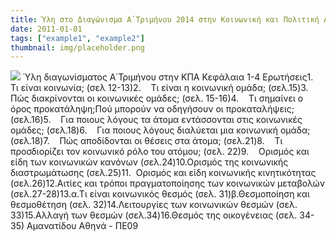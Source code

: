 ```yaml
---
title: Ύλη στο Διαγώνισμα Α΄Τριμήνου 2014 στην Κοινωνική και Πολιτική Αγωγή
date: 2011-01-01
tags: ["example1", "example2"]
thumbnail: img/placeholder.png
---
```

![](http://1.bp.blogspot.com/-yOvTu20ELQo/VFn0TgLVavI/AAAAAAAAAGU/NjVlMqiApkk/s1600/kpa.jpg) 
Ύλη διαγωνίσματος Α΄Τριμήνου στην ΚΠΑ 
Κεφάλαια 1-4 Ερωτήσεις1.     Τι είναι κοινωνία; (σελ 12-13)2.    Τι είναι η κοινωνική ομάδα; (σελ.15)3.    Πώς διακρίνονται οι κοινωνικές ομάδες; (σελ. 15-16)4.    Τι σημαίνει ο όρος προκατάληψη;Πού μπορούν να οδηγήσουν οι προκαταλήψεις; (σελ.16)5.    Για ποιους λόγους τα άτομα εντάσσονται στις κοινωνικές ομάδες; (σελ.18)6.    Για ποιους λόγους διαλύεται μια κοινωνική ομάδα; (σελ.18)7.    Πώς αποδίδονται οι θέσεις στα άτομα; (σελ.21)8.    Τι προσδιορίζει τον κοινωνικό ρόλο του ατόμου; (σελ. 22)9.    Ορισμός και είδη των κοινωνικών κανόνων (σελ.24)10.Ορισμός της κοινωνικής διαστρωμάτωσης (σελ.25)11.  Ορισμός και είδη κοινωνικής κινητικότητας (σελ.26)12.Αιτίες και τρόποι πραγματοποίησης των κοινωνικών μεταβολών (σελ.27-28)13.α.Τι είναι κοινωνικός θεσμός (σελ. 31)β.Θεσμοποίηση και θεσμοθέτηση (σελ. 32)14.Λειτουργίες των κοινωνικών θεσμών (σελ. 33)15.Αλλαγή των θεσμών (σελ.34)16.Θεσμός της οικογένειας (σελ. 34-35) 
Αμανατίδου Αθηνά - ΠΕ09
